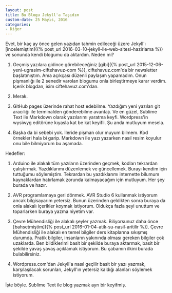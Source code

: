 ```yaml
---
layout: post
title: Bu Blogu Jekyll'a Taşıdım
custom-date: 25 Mayıs, 2016
categories: 
- Diğer
---
```

Evet, bir kaç ay önce gelen yazıdan tahmin edileceği üzere Jekyll'ı [incelemiştim]({% post_url 2016-03-10-jekyll-ile-web-sitesi-hazirlama %}) ve sonunda kendi blogumu da aktardım. Neden mi?

1. Geçmiş yazılara gidince görebileceğiniz [gibi]({% post_url 2015-12-06-yeni-ugrasim-ciftehavuz-com %}), ciftehavuz.com'da bir newsletter başlatmıştım. Ama açıkçası düzenli paylaşım yapamadım. Onun pişmanlığı ile 2 senedir varolan blogumu onla birleştirmeye karar verdim. İçerik blogdan, isim ciftehavuz.com'dan. 

2. Merak.

3. GitHub pages üzerinde rahat host edebilme. Yazdığım yeni yazıları git aracılığı ile terminalden gönderebilme avantajı. Ve en güzel, Sublime Text ile Markdown olarak yazılarımı yaratma keyfi. Wordpress'in wysiwyg editörüne kıyasla kat be kat keyifli. Şu anda mutluyum mesela. 

4. Başka da bi sebebi yok. İleride pişman olur muyum bilmem. Kod örnekleri hala bi garip. Markdown ile yazı yazarken nasıl resim koyulur onu bile bilmiyorum bu aşamada.

Hedefler:

1. Arduino ile alakalı tüm yazıların üzerinden geçmek, kodları tekrardan çalıştırmak. Yazdıklarımı düzenlemek ve güncellemek. Burayı kendim için tuttuğumu söylemiştim. Tekrardan bu yazdıklarımı internette bilumum kaynaklardan hatırlamak zorunda kalmayacağım için mutluyum. Her şey burada ve hazır. 

2. AVR programlamaya geri dönmek. AVR Studio 6 kullanmak istiyorum ancak bilgisayarım yetersiz. Bunun üzerinden geldikten sonra buraya da onla alakalı içerikler koymak istiyorum. Oldukça fazla şeyi unuttum ve toparlarken buraya yazma niyetim var. 

3. Çevre Mühendisliği ile alakalı şeyler yazmak. Biliyorsunuz daha önce [bahsetmiştim]({% post_url 2016-01-04-atik-su-nasil-aritilir %}). Çevre Mühendisliği ile alakalı en temel bilgiler ders kitaplarına sıkışmış durumda. Pratik bilgiler, insanların yakınında olması gereken bilgiler çok uzaklarda. Ben bildiklerimi basit bir şekilde buraya aktarmak, basit bir şekilde yavaş yavaş açıklamak istiyorum. Bu çabamın ilkini burada bulabilirsiniz. 

4. Wordpress.com'dan Jekyll'a nasıl geçilir basit bir yazı yazmak, karşılaşılacak sorunları, Jekyll'ın yetersiz kaldığı alanları söylemek istiyorum. 

İşte böyle. Sublime Text ile blog yazmak ayrı bir keyifmiş. 